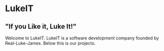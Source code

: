 # LukeIT
## "If you Like it, Luke It!"
Welcome to LukeIT. LukeIT is a software development company founded by Real-Luke-James. Below this is our projects.